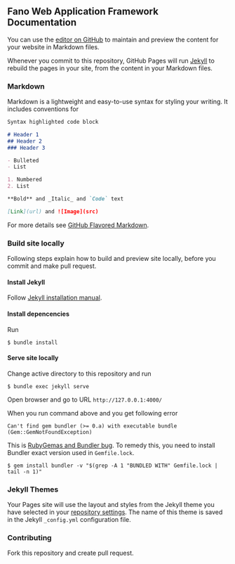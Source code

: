 ## Fano Web Application Framework Documentation

You can use the [editor on GitHub](https://github.com/fanowebframework/fanowebframework.github.io/edit/master/README.md) to maintain and preview the content for your website in Markdown files.

Whenever you commit to this repository, GitHub Pages will run [Jekyll](https://jekyllrb.com/) to rebuild the pages in your site, from the content in your Markdown files.

### Markdown

Markdown is a lightweight and easy-to-use syntax for styling your writing. It includes conventions for

```markdown
Syntax highlighted code block

# Header 1
## Header 2
### Header 3

- Bulleted
- List

1. Numbered
2. List

**Bold** and _Italic_ and `Code` text

[Link](url) and ![Image](src)
```

For more details see [GitHub Flavored Markdown](https://guides.github.com/features/mastering-markdown/).

### Build site locally

Following steps explain how to build and preview site locally, before you commit and make pull request.

#### Install Jekyll

Follow [Jekyll installation manual](https://jekyllrb.com/docs/installation/).

#### Install depencencies

Run
```
$ bundle install
```
#### Serve site locally

Change active directory to this repository and run

```
$ bundle exec jekyll serve
```

Open browser and go to URL `http://127.0.0.1:4000/`

When you run command above and you get following error
```
Can't find gem bundler (>= 0.a) with executable bundle (Gem::GemNotFoundException)
```

This is [RubyGemas and Bundler bug](https://bundler.io/blog/2019/05/14/solutions-for-cant-find-gem-bundler-with-executable-bundle.html). To remedy this, you need to install Bundler exact version used in `Gemfile.lock`.

```
$ gem install bundler -v "$(grep -A 1 "BUNDLED WITH" Gemfile.lock | tail -n 1)"
```

### Jekyll Themes

Your Pages site will use the layout and styles from the Jekyll theme you have selected in your [repository settings](https://github.com/fanowebframework/fanowebframework.github.io/settings). The name of this theme is saved in the Jekyll `_config.yml` configuration file.


### Contributing

Fork this repository and create pull request.
